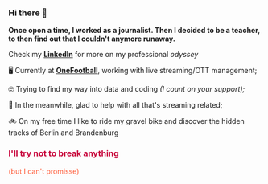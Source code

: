 
### Hi there 👋

**Once opon a time, I worked as a journalist. Then I decided to be a teacher, to then find out that I couldn't anymore runaway.**

Check my <b><a href="urlhttps://www.linkedin.com/in/marcos-felipemonteiro-/">LinkedIn</a></b> for more on my professional <i>odyssey</i>


🖥 Currently at <b><a href="https://company.onefootball.com/">OneFootball</a></b>, working with live streaming/OTT management;

🤓 Trying to find my way into data and coding <i>(I count on your support);</i>

💾 In the meanwhile, glad to help with all that's streaming related;

🚲 On my free time I like to ride my gravel bike and discover the hidden tracks of Berlin and Brandenburg 

<b><h3 style="color:#C70039;"> I'll try not to break anything</h3></b><p style="color:#FF5733"> (but I can't promisse)</p>


 
<!--
**marcosfemonteiro/marcosfemonteiro** is a ✨ _special_ ✨ repository because its `README.md` (this file) appears on your GitHub profile.

Here are some ideas to get you started:

- 🔭 I’m currently working on ...
- 🌱 I’m currently learning ...
- 👯 I’m looking to collaborate on ...
- 🤔 I’m looking for help with ...
- 💬 Ask me about ...
- 📫 How to reach me: ...
- 😄 Pronouns: ...
- ⚡ Fun fact: ...
-->
